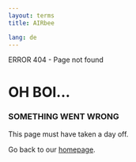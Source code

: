 ```yaml
---
layout: terms
title: AIRbee

lang: de
---
```


ERROR 404 - Page not found

# OH BOI... 
### SOMETHING WENT WRONG

This page must have taken a day off. 

Go back to our [homepage](/{{page.lang}}/index.html).

